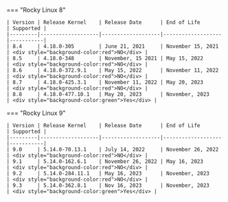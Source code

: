 === "Rocky Linux 8"

    | Version | Release Kernel    | Release Date      | End of Life       | Supported |
    |---------|-------------------|-------------------|-------------------|-----------|
    | 8.4     | 4.18.0-305        | June 21, 2021     | November 15, 2021 | <div style="background-color:red">NO</div> |
    | 8.5     | 4.18.0-348        | November, 15 2021 | May 15, 2022      | <div style="background-color:red">NO</div> |
    | 8.6     | 4.18.0-372.9.1    | May 15, 2022      | November 11, 2022 | <div style="background-color:red">NO</div> |
    | 8.7     | 4.18.0-425.3.1    | November 11, 2022 | May 20, 2023      | <div style="background-color:red">NO</div> |
    | 8.8     | 4.18.0-477.10.1   | May 20, 2023      | November, 2023    | <div style="background-color:green">Yes</div> |

=== "Rocky Linux 9"

    | Version | Release Kernel    | Release Date      | End of Life       | Supported |
    |---------|-------------------|-------------------|-------------------|-----------|
    | 9.0     | 5.14.0-70.13.1    | July 14, 2022     | November 26, 2022 | <div style="background-color:red">NO</div> |
    | 9.1     | 5.14.0-162.6.1    | November 26, 2022 | May 16, 2023      | <div style="background-color:red">NO</div> |
    | 9.2     | 5.14.0-284.11.1   | May 16, 2023      | November, 2023    | <div style="background-color:red">NO</div> |
    | 9.3     | 5.14.0-362.8.1    | Nov 16, 2023      | November, 2023    | <div style="background-color:green">Yes</div> |

